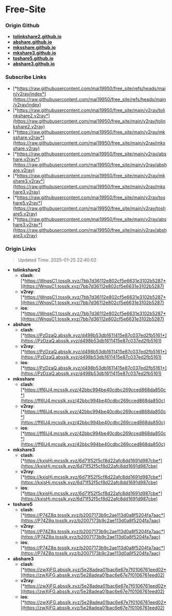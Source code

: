 # Free-Site

### Origin Github

- [**tolinkshare2.github.io**](https://github.com/tolinkshare2/tolinkshare2.github.io)
- [**abshare.github.io**](https://github.com/abshare/abshare.github.io)
- [**mksshare.github.io**](https://github.com/mksshare/mksshare.github.io)
- [**mkshare3.github.io**](https://github.com/mkshare3/mkshare3.github.io)
- [**toshare5.github.io**](https://github.com/toshare5/toshare5.github.io)
- [**abshare3.github.io**](https://github.com/abshare3/abshare3.github.io)

### Subscribe Links

- [*https://raw.githubusercontent.com/mai19950/free_site/refs/heads/main/v2ray/index*](https://raw.githubusercontent.com/mai19950/free_site/refs/heads/main/v2ray/index)
- [*https://raw.githubusercontent.com/mai19950/free_site/main/v2ray/tolinkshare2.v2ray*](https://raw.githubusercontent.com/mai19950/free_site/main/v2ray/tolinkshare2.v2ray)
- [*https://raw.githubusercontent.com/mai19950/free_site/main/v2ray/mksshare.v2ray*](https://raw.githubusercontent.com/mai19950/free_site/main/v2ray/mksshare.v2ray)
- [*https://raw.githubusercontent.com/mai19950/free_site/main/v2ray/abshare.v2ray*](https://raw.githubusercontent.com/mai19950/free_site/main/v2ray/abshare.v2ray)
- [*https://raw.githubusercontent.com/mai19950/free_site/main/v2ray/mkshare3.v2ray*](https://raw.githubusercontent.com/mai19950/free_site/main/v2ray/mkshare3.v2ray)
- [*https://raw.githubusercontent.com/mai19950/free_site/main/v2ray/toshare5.v2ray*](https://raw.githubusercontent.com/mai19950/free_site/main/v2ray/toshare5.v2ray)
- [*https://raw.githubusercontent.com/mai19950/free_site/main/v2ray/abshare3.v2ray*](https://raw.githubusercontent.com/mai19950/free_site/main/v2ray/abshare3.v2ray)

### Origin Links

> Updated Time: 2025-01-25 22:40:02

- **tolinkshare2**
  - **clash**: [*https://WnqsC1.tosslk.xyz/7bb7d36112e802cf5e6631e3102b5287*](https://WnqsC1.tosslk.xyz/7bb7d36112e802cf5e6631e3102b5287)
  - **v2ray**: [*https://WnqsC1.tosslk.xyz/7bb7d36112e802cf5e6631e3102b5287*](https://WnqsC1.tosslk.xyz/7bb7d36112e802cf5e6631e3102b5287)
  - **ios**: [*https://WnqsC1.tosslk.xyz/7bb7d36112e802cf5e6631e3102b5287*](https://WnqsC1.tosslk.xyz/7bb7d36112e802cf5e6631e3102b5287)
- **abshare**
  - **clash**: [*https://PzDzaQ.absslk.xyz/d498b53db1611415e87c037ed2fb5161*](https://PzDzaQ.absslk.xyz/d498b53db1611415e87c037ed2fb5161)
  - **v2ray**: [*https://PzDzaQ.absslk.xyz/d498b53db1611415e87c037ed2fb5161*](https://PzDzaQ.absslk.xyz/d498b53db1611415e87c037ed2fb5161)
  - **ios**: [*https://PzDzaQ.absslk.xyz/d498b53db1611415e87c037ed2fb5161*](https://PzDzaQ.absslk.xyz/d498b53db1611415e87c037ed2fb5161)
- **mksshare**
  - **clash**: [*https://ff6IJ4.mcsslk.xyz/42bbc994be40cdbc269cced868da850c*](https://ff6IJ4.mcsslk.xyz/42bbc994be40cdbc269cced868da850c)
  - **v2ray**: [*https://ff6IJ4.mcsslk.xyz/42bbc994be40cdbc269cced868da850c*](https://ff6IJ4.mcsslk.xyz/42bbc994be40cdbc269cced868da850c)
  - **ios**: [*https://ff6IJ4.mcsslk.xyz/42bbc994be40cdbc269cced868da850c*](https://ff6IJ4.mcsslk.xyz/42bbc994be40cdbc269cced868da850c)
- **mkshare3**
  - **clash**: [*https://kxisHj.mcsslk.xyz/6d71f52f5cf8d22afc8dd1691d987cbe*](https://kxisHj.mcsslk.xyz/6d71f52f5cf8d22afc8dd1691d987cbe)
  - **v2ray**: [*https://kxisHj.mcsslk.xyz/6d71f52f5cf8d22afc8dd1691d987cbe*](https://kxisHj.mcsslk.xyz/6d71f52f5cf8d22afc8dd1691d987cbe)
  - **ios**: [*https://kxisHj.mcsslk.xyz/6d71f52f5cf8d22afc8dd1691d987cbe*](https://kxisHj.mcsslk.xyz/6d71f52f5cf8d22afc8dd1691d987cbe)
- **toshare5**
  - **clash**: [*https://P74Z8q.tosslk.xyz/b2007173b9c2ae113d0a8f5204fa7aac*](https://P74Z8q.tosslk.xyz/b2007173b9c2ae113d0a8f5204fa7aac)
  - **v2ray**: [*https://P74Z8q.tosslk.xyz/b2007173b9c2ae113d0a8f5204fa7aac*](https://P74Z8q.tosslk.xyz/b2007173b9c2ae113d0a8f5204fa7aac)
  - **ios**: [*https://P74Z8q.tosslk.xyz/b2007173b9c2ae113d0a8f5204fa7aac*](https://P74Z8q.tosslk.xyz/b2007173b9c2ae113d0a8f5204fa7aac)
- **abshare3**
  - **clash**: [*https://zwXjFG.absslk.xyz/5e28adea01bac6e67e7f0106761eed02*](https://zwXjFG.absslk.xyz/5e28adea01bac6e67e7f0106761eed02)
  - **v2ray**: [*https://zwXjFG.absslk.xyz/5e28adea01bac6e67e7f0106761eed02*](https://zwXjFG.absslk.xyz/5e28adea01bac6e67e7f0106761eed02)
  - **ios**: [*https://zwXjFG.absslk.xyz/5e28adea01bac6e67e7f0106761eed02*](https://zwXjFG.absslk.xyz/5e28adea01bac6e67e7f0106761eed02)
